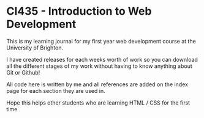 # CI435 - Introduction to Web Development
This is my learning journal for my first year web development course at the University of Brighton.

I have created releases for each weeks worth of work so you can download all the different stages of my work without having to know anything about Git or Github!

All code here is written by me and all references are added on the index page for each section they are used in.

Hope this helps other students who are learning HTML / CSS for the first time
